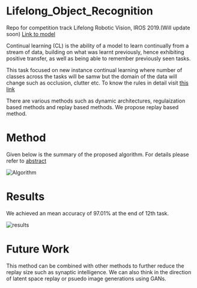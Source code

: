 # Lifelong_Object_Recognition
Repo for competition track Lifelong Robotic Vision, IROS 2019.(Will update soon)
[Link to model](https://drive.google.com/open?id=14qocNtQcRAR0ayfOLp6qM3L8mXl9a1Gc)

Continual learning (CL) is the ability of a model to learn continually from a stream of data, building on what was learnt previously, hence exhibiting positive transfer, as well as being able to remember previously seen tasks. 

This task focused on new instance continual learning where number of classes across the tasks will be samw but the domain of the data will change such as occlusion, clutter etc. To know the rules in detail visit [this link](https://lifelong-robotic-vision.github.io/competition/Object-Recognition.html)

There are various methods such as dynamic architectures, regulaization based methods and replay based methods. We propose replay based method.

# Method

Given below is the summary of the proposed algorithm. For details please refer to [abstract](https://drive.google.com/file/d/18uw3fSKgSXh_Uw8jm7reRtTuoeHP--pa/view)

![Algorithm](https://drive.google.com/open?id=10qQI945cSNLUWorKf4t7N5wW-xCGjztX)

# Results

We achieved an mean accuracy of 97.01% at the end of 12th task.

![results](https://drive.google.com/open?id=1gJfC-9vaGKtG4GJZAOE_pMSLaDpazMLP)

# Future Work

This method can be combined with other methods to further reduce the replay size such as synaptic intelligence. We can also think in the direction of latent space replay or psuedo image generations using GANs.
